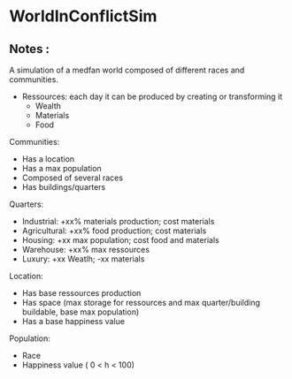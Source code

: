 # WorldInConflictSim

## Notes :

A simulation of a medfan world composed of different races and communities.

- Ressources: each day it can be produced by creating or transforming it
	- Wealth
	- Materials
	- Food

Communities:
- Has a location
- Has a max population
- Composed of several races
- Has buildings/quarters 

Quarters:
- Industrial: +xx% materials production; cost materials
- Agricultural: +xx% food production; cost materials
- Housing: +xx max population; cost food and materials
- Warehouse: +xx% max ressources
- Luxury: +xx Weatlh; -xx materials

Location:
- Has base ressources production
- Has space (max storage for ressources and max quarter/building buildable, base max population)
- Has a base happiness value

Population:
- Race
- Happiness value ( 0 < h < 100)
